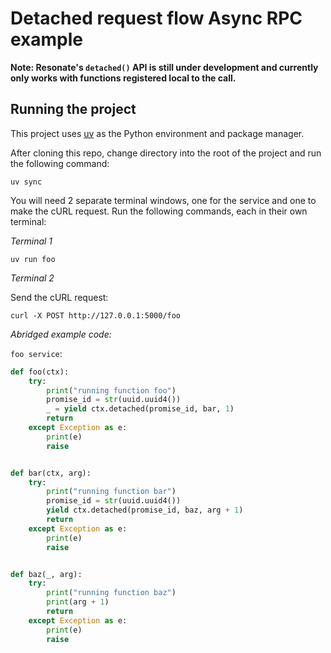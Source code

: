 # Detached request flow Async RPC example

**Note: Resonate's `detached()` API is still under development and currently only works with functions registered local to the call.**

## Running the project

This project uses [uv](https://docs.astral.sh/uv/) as the Python environment and package manager.

After cloning this repo, change directory into the root of the project and run the following command:

```shell
uv sync
```

You will need 2 separate terminal windows, one for the service and one to make the cURL request.
Run the following commands, each in their own terminal:

_Terminal 1_

```shell
uv run foo
```

_Terminal 2_

Send the cURL request:

```shell
curl -X POST http://127.0.0.1:5000/foo
```

_Abridged example code:_

`foo service`:

```python
def foo(ctx):
    try:
        print("running function foo")
        promise_id = str(uuid.uuid4())
        _ = yield ctx.detached(promise_id, bar, 1)
        return
    except Exception as e:
        print(e)
        raise


def bar(ctx, arg):
    try:
        print("running function bar")
        promise_id = str(uuid.uuid4())
        yield ctx.detached(promise_id, baz, arg + 1)
        return
    except Exception as e:
        print(e)
        raise


def baz(_, arg):
    try:
        print("running function baz")
        print(arg + 1)
        return
    except Exception as e:
        print(e)
        raise
```
